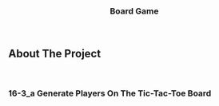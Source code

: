 <h3 align="center">Board Game</h3>
</br>

## About The Project
    
<br/>

### 16-3_a    Generate Players On The Tic-Tac-Toe Board



